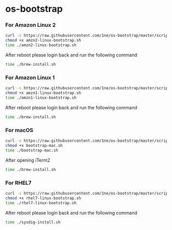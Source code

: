 # os-bootstrap
### For Amazon Linux 2

```bash
curl -s https://raw.githubusercontent.com/1ne/os-bootstrap/master/scripts/amzn/amzn2-linux-bootstrap.sh -o amzn2-linux-bootstrap.sh
chmod +x amzn2-linux-bootstrap.sh
time ./amzn2-linux-bootstrap.sh
```
After reboot please login back and run the following command
```bash
time ./brew-install.sh
```

### For Amazon Linux 1

```bash
curl -s https://raw.githubusercontent.com/1ne/os-bootstrap/master/scripts/amzn/amzn1-linux-bootstrap.sh -o amzn1-linux-bootstrap.sh
chmod +x amzn1-linux-bootstrap.sh
time ./amzn1-linux-bootstrap.sh
```
After reboot please login back and run the following command
```bash
time ./brew-install.sh
```

### For macOS

```bash
curl -s https://raw.githubusercontent.com/1ne/os-bootstrap/master/scripts/mac/bootstrap-mac.sh -o bootstrap-mac.sh
chmod +x bootstrap-mac.sh
time ./bootstrap-mac.sh
```
After opening iTerm2
```bash
time ./brew-install.sh
```

### For RHEL7

```bash
curl -s https://raw.githubusercontent.com/1ne/os-bootstrap/master/scripts/rhel7/rhel7-linux-bootstrap.sh -o rhel7-linux-bootstrap.sh
chmod +x rhel7-linux-bootstrap.sh
time ./rhel7-linux-bootstrap.sh
```
After reboot please login back and run the following command
```bash
time ./sysdig-install.sh